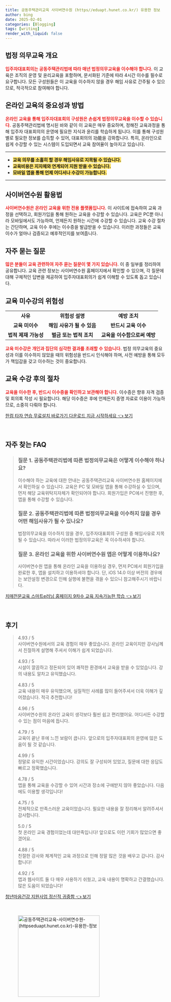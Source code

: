 ```yaml
---
title: 공동주택관리교육 사이버연수원 (https//eduapt.hunet.co.kr/) 유용한 정보
author: bing
date: 2025-02-01
categories: [Blogging]
tags: [writing]
render_with_liquid: false
---
```



<h2 id='법정 의무교육 개요'>법정 의무교육 개요</h2>

<p><b><span style="color: #ee2323;">입주자대표회의는 공동주택관리법에 따라 매년 법정의무교육을 이수해야 합니다.</span></b> 이 교육은 조직의 운영 및 윤리교육을 포함하며, 문서화된 기준에 따라 4시간 이수를 필수로 요구합니다. 모든 구성원들은 이 교육을 이수하지 않을 경우 해임 사유로 간주될 수 있으므로, 적극적으로 참여해야 합니다.</p>

<h2 id='온라인 교육의 중요성과 방법'>온라인 교육의 중요성과 방법</h2>

<p><b><span style="color: #ee2323;">온라인 교육을 통해 입주자대표회의 구성원은 손쉽게 법정의무교육을 이수할 수 있습니다.</span></b> 공동주택관리법에 명시된 바와 같이 이 교육은 매우 중요하며, 정해진 교육과정을 통해 입주자 대표회의의 운영에 필요한 지식과 윤리를 학습하게 됩니다. 이를 통해 구성원 별로 필요한 정보를 습득할 수 있어, 대표회의의 功能을 강화합니다. 특히, 온라인으로 쉽게 수강할 수 있는 시스템이 도입되면서 교육 참여율이 높아지고 있습니다.</p>

<hr />

<ul>
    <li><b><span style="background-color: #ffe066;">교육 의무를 소홀히 할 경우 해임사유로 지목될 수 있습니다.</span></b></li>
    <li><b><span style="background-color: #ffe066;">교육비용은 지자체와 연계되어 지원 받을 수 있습니다.</span></b></li>
    <li><b><span style="background-color: #ffe066;">모바일 앱을 통해 언제 어디서나 수강이 가능합니다.</span></b></li>
</ul>

<hr />

<h2 id='사이버연수원 활용법'>사이버연수원 활용법</h2>

<p><b><span style="color: #ee2323;">사이버연수원은 온라인 교육을 위한 전용 플랫폼입니다.</span></b> 이 사이트에 접속하여 교육 과정을 선택하고, 회원가입을 통해 원하는 교육을 수강할 수 있습니다. 교육은 PC뿐 아니라 모바일에서도 가능하여, 언제든지 원하는 시간에 수강할 수 있습니다. 교육 수강 절차는 간단하며, 교육 이수 후에는 이수증을 발급받을 수 있습니다. 이러한 과정들은 교육 이수가 얼마나 검증되고 예후적인지를 보여줍니다.</p>

<h2 id='자주 묻는 질문'>자주 묻는 질문</h2>

<p><b><span style="color: #ee2323;">많은 분들이 교육 관련하여 자주 묻는 질문이 몇 가지 있습니다.</span></b> 이 중 일부를 정리하여 공유합니다. 교육 관련 정보는 사이버연수원 홈페이지에서 확인할 수 있으며, 각 질문에 대해 구체적인 답변을 제공하여 입주자대표회의가 쉽게 이해할 수 있도록 돕고 있습니다.</p>

<h2 id='교육 미수강의 위험성'>교육 미수강의 위험성</h2>

<table>
    <tr>
        <td style="text-align: center; height: 17px;"><b>사유</b></td>
        <td style="text-align: center; height: 17px;"><b>위험성 설명</b></td>
        <td style="text-align: center; height: 17px;"><b>예방 조치</b></td>
    </tr>
    <tr>
        <td style="text-align: center; height: 17px;"><b>교육 미이수</b></td>
        <td style="text-align: center; height: 17px;"><b>해임 사유가 될 수 있음</b></td>
        <td style="text-align: center; height: 17px;"><b>반드시 교육 이수</b></td>
    </tr>
    <tr>
        <td style="text-align: center; height: 17px;"><b>법적 제재 가능성</b></td>
        <td style="text-align: center; height: 17px;"><b>벌금 또는 법적 조치</b></td>
        <td style="text-align: center; height: 17px;"><b>교육을 이수함으로써 예방</b></td>
    </tr>
</table>

<p><b><span style="color: #ee2323;">교육 미수강은 개인과 집단의 심각한 결과를 초래할 수 있습니다.</span></b> 법정 의무교육의 중요성과 이를 이수하지 않았을 때의 위험성을 반드시 인식해야 하며, 사전 예방을 통해 모두가 책임감을 갖고 이수하는 것이 중요합니다.</p>

<h2 id='교육 수강 후의 절차'>교육 수강 후의 절차</h2>

<p><b><span style="color: #ee2323;">교육을 이수한 후, 반드시 이수증을 확인하고 보관해야 합니다.</span></b> 이수증은 향후 자격 검증 및 회의록 작성 시 필요합니다. 해당 이수증은 후에 언제든지 증명 자료로 이용이 가능하므로, 소중히 다뤄야 합니다.</p>


<p><a class="click-button" title="한컴 타자 연습 무료설치 바로가기 다운로드 지금 시작하세요" href="https://24nara.github.io/posts/%ED%95%9C%EC%BB%B4-%ED%83%80%EC%9E%90-%EC%97%B0%EC%8A%B5-%EB%AC%B4%EB%A3%8C%EC%84%A4%EC%B9%98-%EB%B0%94%EB%A1%9C%EA%B0%80%EA%B8%B0-%EB%8B%A4%EC%9A%B4%EB%A1%9C%EB%93%9C-%EC%A7%80%EA%B8%88-%EC%8B%9C%EC%9E%91%ED%95%98%EC%84%B8%EC%9A%94/" rel="dofollow">한컴 타자 연습 무료설치 바로가기 다운로드 지금 시작하세요 👈 보기</a></p><br>
<h2 id='자주_찾는_FAQ'>자주 찾는 FAQ</h2>
<div itemscope="" itemtype="https://schema.org/FAQPage"> 
<blockquote> 
<div itemscope="" itemprop="mainEntity" itemtype="https://schema.org/Question"> 
<h3 itemprop="name">질문 1. 공동주택관리법에 따른 법정의무교육은 어떻게 이수해야 하나요?</h3> 
<div itemscope="" itemprop="acceptedAnswer" itemtype="https://schema.org/Answer"> 
<span itemprop="text"> 
<p>이수해야 하는 교육에 대한 안내는 공동주택관리교육 사이버연수원 홈페이지에서 확인하실 수 있습니다. 교육은 PC 및 모바일 앱을 통해 수강하실 수 있으며, 먼저 해당 교육위탁지자체가 확인되어야 합니다. 회원가입은 PC에서 진행한 후, 앱을 통해 수강할 수 있습니다.</p> 
</span> 
</div> 
</div> 

<div itemscope="" itemprop="mainEntity" itemtype="https://schema.org/Question"> 
<h3 itemprop="name">질문 2. 공동주택관리법에 따른 법정의무교육을 이수하지 않을 경우 어떤 해임사유가 될 수 있나요?</h3> 
<div itemscope="" itemprop="acceptedAnswer" itemtype="https://schema.org/Answer"> 
<span itemprop="text"> 
<p>법정의무교육을 이수하지 않을 경우, 입주자대표회의 구성원 중 해임사유로 지목될 수 있습니다. 따라서 이러한 법정의무교육은 꼭 이수하셔야 합니다.</p> 
</span> 
</div> 
</div> 

<div itemscope="" itemprop="mainEntity" itemtype="https://schema.org/Question"> 
<h3 itemprop="name">질문 3. 온라인 교육을 위한 사이버연수원 앱은 어떻게 이용하나요?</h3> 
<div itemscope="" itemprop="acceptedAnswer" itemtype="https://schema.org/Answer"> 
<span itemprop="text"> 
<p>사이버연수원 앱을 통해 온라인 교육을 이용하실 경우, 먼저 PC에서 회원가입을 완료한 후, 앱을 설치하고 이용하셔야 합니다. 단, iOS 14.0 이상 버전의 경우에는 보안설정 변경으로 인해 실행에 불편을 겪을 수 있으니 참고해주시기 바랍니다.</p> 
</span> 
</div> 
</div> 
</blockquote> 
</div>
<p><a class="click-button" title="치매전문교육 스마트e러닝 홈페이지 9차수 교육 지속가능한 학습" href="https://24nara.github.io/posts/%EC%B9%98%EB%A7%A4%EC%A0%84%EB%AC%B8%EA%B5%90%EC%9C%A1-%EC%8A%A4%EB%A7%88%ED%8A%B8e%EB%9F%AC%EB%8B%9D-%ED%99%88%ED%8E%98%EC%9D%B4%EC%A7%80-9%EC%B0%A8%EC%88%98-%EA%B5%90%EC%9C%A1-%EC%A7%80%EC%86%8D%EA%B0%80%EB%8A%A5%ED%95%9C-%ED%95%99%EC%8A%B5/" rel="dofollow">치매전문교육 스마트e러닝 홈페이지 9차수 교육 지속가능한 학습 👈 보기</a></p><br>
<h2 id='후기'>후기</h2>
<div itemscope itemtype="https://schema.org/Product">
  <blockquote>
  <div itemprop="review" itemscope itemtype="https://schema.org/Review">
      <div itemprop="reviewRating" itemscope itemtype="https://schema.org/Rating"> <span itemprop="ratingValue">4.93</span> / <span itemprop="bestRating">5</span> </div>
      <span itemprop="reviewBody">사이버연수원에서의 교육 경험이 매우 좋았습니다. 온라인 교육이지만 강사님께서 친절하게 설명해 주셔서 이해가 쉽게 되었습니다.</span>
  </div>
  <br>
  <div itemprop="review" itemscope itemtype="https://schema.org/Review">
      <div itemprop="reviewRating" itemscope itemtype="https://schema.org/Rating"> <span itemprop="ratingValue">4.93</span> / <span itemprop="bestRating">5</span> </div>
      <span itemprop="reviewBody">시설이 깔끔하고 정돈되어 있어 쾌적한 환경에서 교육을 받을 수 있었습니다. 강의 내용도 알차고 유익했습니다.</span>
  </div>
  <br>
  <div itemprop="review" itemscope itemtype="https://schema.org/Review">
      <div itemprop="reviewRating" itemscope itemtype="https://schema.org/Rating"> <span itemprop="ratingValue">4.83</span> / <span itemprop="bestRating">5</span> </div>
      <span itemprop="reviewBody">교육 내용이 매우 유익했으며, 실질적인 사례를 많이 들어주셔서 더욱 이해가 깊어졌습니다. 적극 추천합니다!</span>
  </div>
  <br>
  <div itemprop="review" itemscope itemtype="https://schema.org/Review">
      <div itemprop="reviewRating" itemscope itemtype="https://schema.org/Rating"> <span itemprop="ratingValue">4.96</span> / <span itemprop="bestRating">5</span> </div>
      <span itemprop="reviewBody">사이버연수원의 온라인 교육이 생각보다 훨씬 쉽고 편리했어요. 어디서든 수강할 수 있는 점이 마음에 듭니다.</span>
  </div>
  <br>
  <div itemprop="review" itemscope itemtype="https://schema.org/Review">
      <div itemprop="reviewRating" itemscope itemtype="https://schema.org/Rating"> <span itemprop="ratingValue">4.79</span> / <span itemprop="bestRating">5</span> </div>
      <span itemprop="reviewBody">교육이 끝난 후에 느낀 보람이 큽니다. 앞으로의 입주자대표회의 운영에 많은 도움이 될 것 같습니다.</span>
  </div>
  <br>
  <div itemprop="review" itemscope itemtype="https://schema.org/Review">
      <div itemprop="reviewRating" itemscope itemtype="https://schema.org/Rating"> <span itemprop="ratingValue">4.99</span> / <span itemprop="bestRating">5</span> </div>
      <span itemprop="reviewBody">정말로 유익한 시간이었습니다. 강의도 잘 구성되어 있었고, 질문에 대한 응답도 빠르고 정확했습니다.</span>
  </div>
  <br>
  <div itemprop="review" itemscope itemtype="https://schema.org/Review">
      <div itemprop="reviewRating" itemscope itemtype="https://schema.org/Rating"> <span itemprop="ratingValue">4.78</span> / <span itemprop="bestRating">5</span> </div>
      <span itemprop="reviewBody">앱을 통해 교육을 수강할 수 있어 시간과 장소에 구애받지 않아 좋았습니다. 다음에도 이용할 생각입니다!</span>
  </div>
  <br>
  <div itemprop="review" itemscope itemtype="https://schema.org/Review">
      <div itemprop="reviewRating" itemscope itemtype="https://schema.org/Rating"> <span itemprop="ratingValue">4.75</span> / <span itemprop="bestRating">5</span> </div>
      <span itemprop="reviewBody">전체적으로 만족스러운 교육이었습니다. 필요한 내용을 잘 정리해서 알려주셔서 감사합니다.</span>
  </div>
  <br>
  <div itemprop="review" itemscope itemtype="https://schema.org/Review">
      <div itemprop="reviewRating" itemscope itemtype="https://schema.org/Rating"> <span itemprop="ratingValue">5.0</span> / <span itemprop="bestRating">5</span> </div>
      <span itemprop="reviewBody">첫 온라인 교육 경험이었는데 대만족입니다! 앞으로도 이런 기회가 많았으면 좋겠어요.</span>
  </div>
  <br>
  <div itemprop="review" itemscope itemtype="https://schema.org/Review">
      <div itemprop="reviewRating" itemscope itemtype="https://schema.org/Rating"> <span itemprop="ratingValue">4.88</span> / <span itemprop="bestRating">5</span> </div>
      <span itemprop="reviewBody">친절한 강사와 체계적인 교육 과정으로 인해 정말 많은 것을 배우고 갑니다. 감사합니다!</span>
  </div>
  <br>
  <div itemprop="review" itemscope itemtype="https://schema.org/Review">
      <div itemprop="reviewRating" itemscope itemtype="https://schema.org/Rating"> <span itemprop="ratingValue">4.92</span> / <span itemprop="bestRating">5</span> </div>
      <span itemprop="reviewBody">앱과 웹사이트 둘 다 매우 사용하기 쉬웠고, 교육 내용이 명확하고 간결했습니다. 많은 도움이 되었습니다!</span>
  </div>
  </blockquote>
</div>
<p><a class="click-button" title="청년마음건강 지원사업 정신적 귀중함" href="https://24nara.github.io/posts/%EC%B2%AD%EB%85%84%EB%A7%88%EC%9D%8C%EA%B1%B4%EA%B0%95-%EC%A7%80%EC%9B%90%EC%82%AC%EC%97%85-%EC%A0%95%EC%8B%A0%EC%A0%81-%EA%B7%80%EC%A4%91%ED%95%A8/" rel="dofollow">청년마음건강 지원사업 정신적 귀중함 👈 보기</a></p><br>
<figure class="image"><img src="https://24nara.github.io/assets/img/thumbnail/공동주택관리교육-사이버연수원-(httpseduapt.hunet.co.kr)-유용한-정보.webp" alt="공동주택관리교육-사이버연수원-(httpseduapt.hunet.co.kr)-유용한-정보" width="256" height="256"></figure>